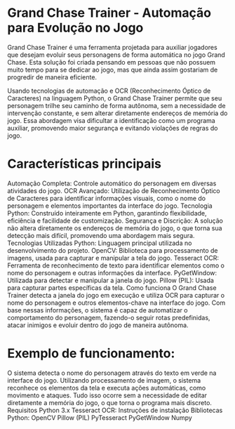# Grand Chase Trainer - Automação para Evolução no Jogo
Grand Chase Trainer é uma ferramenta projetada para auxiliar jogadores que desejam evoluir seus personagens de forma automática no jogo Grand Chase. Esta solução foi criada pensando em pessoas que não possuem muito tempo para se dedicar ao jogo, mas que ainda assim gostariam de progredir de maneira eficiente.

Usando tecnologias de automação e OCR (Reconhecimento Óptico de Caracteres) na linguagem Python, o Grand Chase Trainer permite que seu personagem trilhe seu caminho de forma autônoma, sem a necessidade de intervenção constante, e sem alterar diretamente endereços de memória do jogo. Essa abordagem visa dificultar a identificação como um programa auxiliar, promovendo maior segurança e evitando violações de regras do jogo.

# Características principais
Automação Completa: Controle automático do personagem em diversas atividades do jogo. OCR Avançado: Utilização de Reconhecimento Óptico de Caracteres para identificar informações visuais, como o nome do personagem e elementos importantes da interface do jogo. Tecnologia Python: Construído inteiramente em Python, garantindo flexibilidade, eficiência e facilidade de customização. Segurança e Discrição: A solução não altera diretamente os endereços de memória do jogo, o que torna sua detecção mais difícil, promovendo uma abordagem mais segura. Tecnologias Utilizadas Python: Linguagem principal utilizada no desenvolvimento do projeto. OpenCV: Biblioteca para processamento de imagens, usada para capturar e manipular a tela do jogo. Tesseract OCR: Ferramenta de reconhecimento de texto para identificar elementos como o nome do personagem e outras informações da interface. PyGetWindow: Utilizada para detectar e manipular a janela do jogo. Pillow (PIL): Usada para capturar partes específicas da tela. Como funciona O Grand Chase Trainer detecta a janela do jogo em execução e utiliza OCR para capturar o nome do personagem e outros elementos-chave na interface do jogo. Com base nessas informações, o sistema é capaz de automatizar o comportamento do personagem, fazendo-o seguir rotas predefinidas, atacar inimigos e evoluir dentro do jogo de maneira autônoma.

# Exemplo de funcionamento:
O sistema detecta o nome do personagem através do texto em verde na interface do jogo. Utilizando processamento de imagem, o sistema reconhece os elementos da tela e executa ações automáticas, como movimento e ataques. Tudo isso ocorre sem a necessidade de editar diretamente a memória do jogo, o que torna o programa mais discreto. Requisitos Python 3.x Tesseract OCR: Instruções de instalação Bibliotecas Python: OpenCV Pillow (PIL) PyTesseract PyGetWindow Numpy
